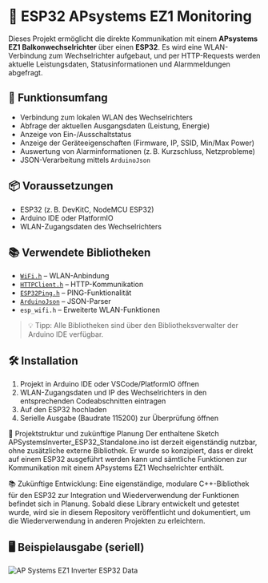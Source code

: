 # 🔌 ESP32 APsystems EZ1 Monitoring

Dieses Projekt ermöglicht die direkte Kommunikation mit einem **APsystems EZ1 Balkonwechselrichter** über einen **ESP32**. Es wird eine WLAN-Verbindung zum Wechselrichter aufgebaut, und per HTTP-Requests werden aktuelle Leistungsdaten, Statusinformationen und Alarmmeldungen abgefragt.

## 🧠 Funktionsumfang

- Verbindung zum lokalen WLAN des Wechselrichters
- Abfrage der aktuellen Ausgangsdaten (Leistung, Energie)
- Anzeige von Ein-/Ausschaltstatus
- Anzeige der Geräteeigenschaften (Firmware, IP, SSID, Min/Max Power)
- Auswertung von Alarminformationen (z. B. Kurzschluss, Netzprobleme)
- JSON-Verarbeitung mittels `ArduinoJson`

## 📦 Voraussetzungen

- ESP32 (z. B. DevKitC, NodeMCU ESP32)
- Arduino IDE oder PlatformIO
- WLAN-Zugangsdaten des Wechselrichters

## 📚 Verwendete Bibliotheken

- [`WiFi.h`](https://github.com/espressif/arduino-esp32) – WLAN-Anbindung
- [`HTTPClient.h`](https://github.com/espressif/arduino-esp32) – HTTP-Kommunikation
- [`ESP32Ping.h`](https://github.com/marian-craciunescu/ESP32Ping) – PING-Funktionalität
- [`ArduinoJson`](https://arduinojson.org/) – JSON-Parser
- `esp_wifi.h` – Erweiterte WLAN-Funktionen

> 💡 Tipp: Alle Bibliotheken sind über den Bibliotheksverwalter der Arduino IDE verfügbar.

## 🛠️ Installation

1. Projekt in Arduino IDE oder VSCode/PlatformIO öffnen
2. WLAN-Zugangsdaten und IP des Wechselrichters in den entsprechenden Codeabschnitten eintragen
3. Auf den ESP32 hochladen
4. Serielle Ausgabe (Baudrate 115200) zur Überprüfung öffnen

🔧 Projektstruktur und zukünftige Planung
Der enthaltene Sketch APSystemsInverter_ESP32_Standalone.ino ist derzeit eigenständig nutzbar, ohne zusätzliche externe Bibliothek.
Er wurde so konzipiert, dass er direkt auf einem ESP32 ausgeführt werden kann und sämtliche Funktionen zur Kommunikation mit einem APsystems EZ1 Wechselrichter enthält.

📚 Zukünftige Entwicklung:
Eine eigenständige, modulare C++-Bibliothek für den ESP32 zur Integration und Wiederverwendung der Funktionen befindet sich in Planung.
Sobald diese Library entwickelt und getestet wurde, wird sie in diesem Repository veröffentlicht und dokumentiert, um die Wiederverwendung in anderen Projekten zu erleichtern.


## 🖥️ Beispielausgabe (seriell)



![AP Systems EZ1 Inverter ESP32 Data](https://github.com/user-attachments/assets/78b90a2f-85b0-4af4-b196-a36d445a7924)

